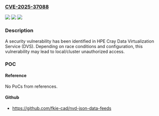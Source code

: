 ### [CVE-2025-37088](https://cve.mitre.org/cgi-bin/cvename.cgi?name=CVE-2025-37088)
![](https://img.shields.io/static/v1?label=Product&message=HPE%20Cray%20Data%20Virtualization%20Service%20(DVS)&color=blue)
![](https://img.shields.io/static/v1?label=Version&message=n%2Fa&color=blue)
![](https://img.shields.io/static/v1?label=Vulnerability&message=n%2Fa&color=brighgreen)

### Description

A security vulnerability has been identified in HPE Cray Data Virtualization Service (DVS). Depending on race conditions and configuration, this vulnerability may lead to local/cluster unauthorized access.

### POC

#### Reference
No PoCs from references.

#### Github
- https://github.com/fkie-cad/nvd-json-data-feeds

